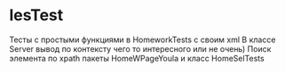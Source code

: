 # lesTest
Тесты с простыми функциями в HomeworkTests c своим xml
В классе Server  вывод по контексту чего то интересного или не очень)
Поиск элемента по xpath пакеты HomeWPageYoula и класс HomeSelTests

